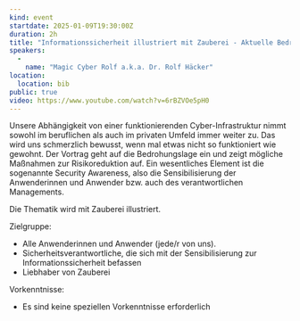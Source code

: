 ```yaml
---
kind: event
startdate: 2025-01-09T19:30:00Z
duration: 2h
title: "Informationssicherheit illustriert mit Zauberei - Aktuelle Bedrohungen und wirksame Maßnahmen"
speakers:
  -
    name: "Magic Cyber Rolf a.k.a. Dr. Rolf Häcker"
location:
  location: bib
public: true
video: https://www.youtube.com/watch?v=6rBZVOe5pH0
---
```

Unsere Abhängigkeit von einer funktionierenden Cyber-Infrastruktur nimmt sowohl im
beruflichen als auch im privaten Umfeld immer weiter zu. Das wird uns schmerzlich
bewusst, wenn mal etwas nicht so funktioniert wie gewohnt.
Der Vortrag geht auf die Bedrohungslage ein und zeigt mögliche Maßnahmen zur
Risikoreduktion auf. Ein wesentliches Element ist die sogenannte Security Awareness,
also die Sensibilisierung der Anwenderinnen und Anwender bzw. auch des verantwortlichen
Managements.

Die Thematik wird mit Zauberei illustriert.

Zielgruppe:

   - Alle Anwenderinnen und Anwender (jede/r von uns).
   - Sicherheitsverantwortliche, die sich mit der Sensibilisierung zur Informationssicherheit befassen
   - Liebhaber von Zauberei

Vorkenntnisse:

   - Es sind keine speziellen Vorkenntnisse erforderlich

